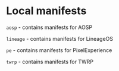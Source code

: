# Local manifests

`aosp` - contains manifests for AOSP

`lineage` - contains manifests for LineageOS

`pe` - contains manifests for PixelExperience

`twrp` - contains manifests for TWRP
